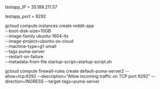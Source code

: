 testapp_IP = 35.189.211.57

testapp_port = 9292


gcloud compute instances create reddit-app\
  --boot-disk-size=10GB \
  --image-family ubuntu-1604-lts \
  --image-project=ubuntu-os-cloud \
  --machine-type=g1-small \
  --tags puma-server \
  --restart-on-failure \
  --metadata-from-file startup-script=startup-script.sh


gcloud compute firewall-rules create default-puma-server2 --allow=tcp:9292 --description="Allow incoming traffic on TCP port 9292" --direction=INGRESS --target-tags=puma-server
